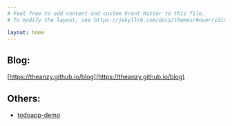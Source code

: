 ```yaml
---
# Feel free to add content and custom Front Matter to this file.
# To modify the layout, see https://jekyllrb.com/docs/themes/#overriding-theme-defaults

layout: home
---
```


## Blog:
[https://theanzy.github.io/blog](https://theanzy.github.io/blog)

## Others:
- [todoapp-demo](https://todoapp-demo-zy.herokuapp.com)
